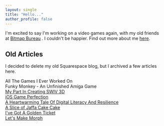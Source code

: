 ```yaml
---
layout: single
title: "Hello..."
author_profile: false
---
```


I'm excited to say I'm working on a video games again, with my old friends at [Bitmap Bureau](https://bitmapbureau.com) . I couldn't be happier. Find out more about me [here](/about/).

## Old Articles

I decided to delete my old Squarespace blog, but I archived a few articles here.

All The Games I Ever Worked On  
Funky Monkey - An Unfinished Amiga Game  
[My Part In Creating SWIV 3D](/pages/2019-08-14-SWIV-3D)  
[iOS Game Perfection](/pages/2019-05-11-iOS-Game-Perfection)  
[A Heartwarming Tale Of Digital Literacy And Resilience](/pages/2017-03-16-A-Heartwarming-Tale)  
[A Slice of Jaffa Cake Cake](/pages/2015-11-08-A-Slice-of-Jaffa-Cake-Cake)  
[I've Got A Golden Ticket](/pages/2014-04-19-Golden-Ticket)  
[Let's Make Morph](/pages/2009-03-04-Lets-Make-Morph)


